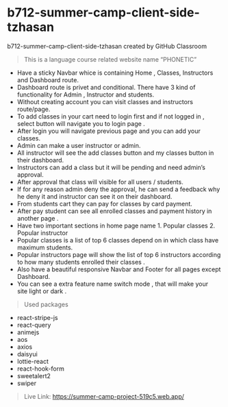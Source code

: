 # b712-summer-camp-client-side-tzhasan
b712-summer-camp-client-side-tzhasan created by GitHub Classroom
>This is a language course related website name “PHONETIC”
* Have a sticky Navbar whice is containing Home , Classes, Instructors and Dashboard route.
* Dashboard route is privet and conditional. There have 3 kind of functionality for Admin , Instructor and students.
* Without creating account you can visit classes and instructors route/page.
* To add classes in your cart need to login first and if not logged in , select button will navigate you to login page . 
* After login you will navigate previous page  and you can add your classes.
* Admin can make a user instructor or admin. 
* All instructor will see the add classes button and my classes button in their dashboard.
* Instructors can add a class but it will be pending and need admin’s approval.
* After approval that class will visible for all users / students.
* If for any reason admin deny the approval, he can send a feedback why he deny it and instructor can see it on their dashboard. 
* From students cart they can pay for classes by card payment. 
* After pay student can see all enrolled classes and payment history in another page . 
* Have two important sections in home page name 1. Popular classes 2. Popular instructor
* Popular classes is a list of top 6 classes depend on in which class have maximum students.
* Popular instructors page will show the list of top 6 instructors according to how many students enrolled their classes . 
* Also have a beautiful responsive Navbar and Footer for all pages except Dashboard.
* You can see a extra feature name switch mode , that will make your site light or dark .

>Used packages
* react-stripe-js
* react-query
* animejs
* aos
* axios
* daisyui
* lottie-react
* react-hook-form
* sweetalert2
* swiper


> Live Link: https://summer-camp-project-519c5.web.app/

